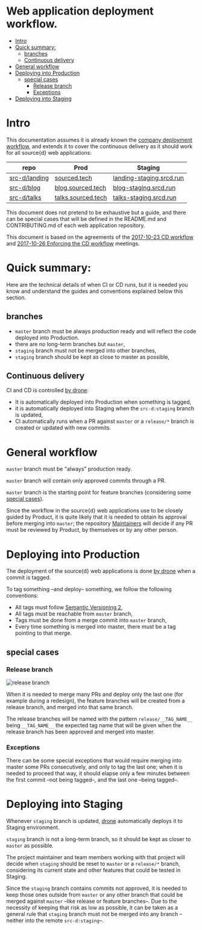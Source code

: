 Web application deployment workflow.
====

<!-- TOC -->

- [Intro](#intro)
- [Quick summary:](#quick-summary)
    - [branches](#branches)
    - [Continuous delivery](#continuous-delivery)
- [General workflow](#general-workflow)
- [Deploying into Production](#deploying-into-production)
    - [special cases](#special-cases)
        - [Release branch](#release-branch)
        - [Exceptions](#exceptions)
- [Deploying into Staging](#deploying-into-staging)

<!-- /TOC -->

# Intro

This documentation assumes it is already known the [company deployment workflow](git-flow.md), and extends it to cover the continuous delivery as it should work for all source{d} web applications:

repo | Prod | Staging
--- | --- | ---
[src-d/landing](https://github.com/src-d/landing) | [sourced.tech](https://sourced.tech) | [landing-staging.srcd.run](https://landing-staging.srcd.run)
[src-d/blog](https://github.com/src-d/blog) | [blog.sourced.tech](http://blog.sourced.tech) | [blog-staging.srcd.run](https://blog-staging.srcd.run)
[src-d/talks](https://github.com/src-d/talks) | [talks.sourced.tech](https://talks.sourced.tech) | [talks-staging.srcd.run](https://talks-staging.srcd.run)

This document does not pretend to be exhaustive but a guide, and there can be special cases that will be defined in the README.md and CONTRIBUTING.md of each web application repository.

This document is based on the agreements of the [2017-10-23 CD workflow](https://github.com/src-d/minutes/blob/master/infrastructure/2017-10-23-landing-cd-workflow.md) and [2017-10-26 Enforcing the CD workflow](https://github.com/src-d/minutes/blob/master/infrastructure/2017-10-26-enforcing-cd-workflow.md) meetings.

# Quick summary:

Here are the technical details of when CI or CD runs, but it is needed you know and understand the guides and conventions explained below this section.

## branches
- `master` branch must be always production ready and will reflect the code deployed into Production.
- there are no long-term branches but `master`,
- `staging` branch must not be merged into other branches,
- `staging` branch should be kept as close to master as possible,

## Continuous delivery
CI and CD is controlled [by drone](https://drone.srcd.host):

- It is automatically deployed into Production when something is tagged,
- it is automatically deployed into Staging when the `src-d:staging` branch is updated,
- CI automatically runs when a PR against `master` or a `release/*` branch is created or updated with new commits.


# General workflow

`master` branch must be "always" production ready.

`master` branch will contain only approved commits through a PR.

`master` branch is the starting point for feature branches (considering some [special cases](#special-cases)).

Since the workflow in the source{d} web applications use to be closely guided by Product, it is quite likely that it is needed to obtain its approval before merging into `master`; the repository [Maintainers](maintainers.md) will decide if any PR must be reviewed by Product, by themselves or by any other person.

# Deploying into Production

The deployment of the source{d} web applications is done [by drone](https://drone.srcd.host) when a commit is tagged.

To tag something &ndash;and deploy&ndash; something, we follow the following conventions:

- All tags must follow [Semantic Versioning 2](http://semver.org),
- All tags must be reachable from `master` branch,
- Tags must be done from a merge commit into `master` branch,
- Every time something is merged into master, there must be a tag pointing to that merge.

## special cases

### Release branch
![release branch](images/release-branch.png)

When it is needed to merge many PRs and deploy only the last one (for example during a redesign), the feature branches will be created from a release branch, and merged into that same branch.

The release branches will be named with the pattern `release/__TAG_NAME__` being `__TAG_NAME__` the expected tag name that will be given when the release branch has been approved and merged into master.

### Exceptions

There can be some special exceptions that would require merging into master some PRs consecutively, and only to tag the last one; when it is needed to proceed that way, it should elapse only a few minutes between the first commit &ndash;not being tagged&ndash;, and the last one &ndash;being tagged&ndash;.

# Deploying into Staging

Whenever `staging` branch is updated,  [drone](https://drone.srcd.host) automatically deploys it to Staging environment.

`staging` branch is not a long-term branch, so it should be kept as closer to `master` as possible.

The project maintainer and team members working with that project will decide when `staging` should be reset to `master` or a `release/*` branch, considering its current state and other features that could be tested in Staging.

Since the `staging` branch contains commits not approved, it is needed to keep those ones outside from `master` or any other branch that could be merged against `master` &ndash;like release or feature branches&ndash;. Due to the necessity of keeping that risk as low as possible, it can be taken as a general rule that `staging` branch must not be merged into any branch &ndash;neither into the remote `src-d:staging`&ndash;.

